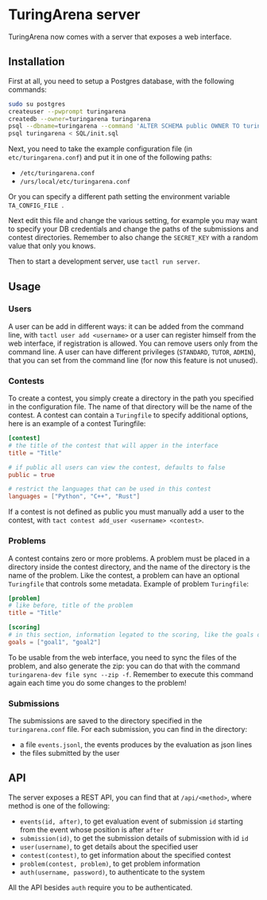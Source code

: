 # TuringArena server

TuringArena now comes with a server that exposes a web interface. 

## Installation

First at all, you need to setup a Postgres database, with the following commands:
```bash
sudo su postgres
createuser --pwprompt turingarena
createdb --owner=turingarena turingarena
psql --dbname=turingarena --command 'ALTER SCHEMA public OWNER TO turingarena' 
psql turingarena < SQL/init.sql
```


Next, you need to take the example configuration file (in `etc/turingarena.conf`) and put it in one of the following paths:
- `/etc/turingarena.conf`
- `/urs/local/etc/turingarena.conf`

Or you can specify a different path setting the environment variable `TA_CONFIG_FILE `.

Next edit this file and change the various setting, for example you may want to specify your DB credentials and change 
the paths of the submissions and contest directories. Remember to also change the `SECRET_KEY` with a random value that 
only you knows. 

Then to start a development server, use `tactl run server`. 

## Usage

### Users
A user can be add in different ways: it can be added from the command line, with `tactl user add <username>` or a user can register
himself from the web interface, if registration is allowed. You can remove users only from the command line. A user 
can have different privileges (`STANDARD`, `TUTOR`, `ADMIN`), that you can set from the command line (for now this feature is not unused).

### Contests
To create a contest, you simply create a directory in the path you specified in the configuration file. The name of that 
directory will be the name of the contest. A contest can contain a `Turingfile` to specify additional options, here 
is an example of a contest Turingfile:
```toml
[contest]
# the title of the contest that will apper in the interface
title = "Title" 

# if public all users can view the contest, defaults to false
public = true 

# restrict the languages that can be used in this contest
languages = ["Python", "C++", "Rust"] 
```  

If a contest is not defined as public you must manually add a user to the contest, with `tact contest add_user <username> <contest>`.

### Problems

A contest contains zero or more problems. A problem must be placed in a directory inside the contest directory, and the 
name of the directory is the name of the problem. Like the contest, a problem can have an optional `Turingfile` that 
controls some metadata. Example of problem `Turingfile`:
```toml
[problem]
# like before, title of the problem
title = "Title"

[scoring]
# in this section, information legated to the scoring, like the goals of the problem
goals = ["goal1", "goal2"]
```

To be usable from the web interface, you need to sync the files of the problem, and also generate the zip: you can do 
that with the command `turingarena-dev file sync --zip -f`. Remember to execute this command again each time you do 
some changes to the problem!

### Submissions

The submissions are saved to the directory specified in the `turingarena.conf` file. For each submission, you can find 
in the directory:
- a file `events.jsonl`, the events produces by the evaluation as json lines
- the files submitted by the user

## API

The server exposes a REST API, you can find that at `/api/<method>`, where method is one of the following:
- `events(id, after)`, to get evaluation event of submission `id` starting from the event whose position is after `after`
- `submission(id)`, to get the submission details of submission with id `id`
- `user(username)`, to get details about the specified user
- `contest(contest)`, to get information about the specified contest
- `problem(contest, problem)`, to get problem information
- `auth(username, password)`, to authenticate to the system 

All the API besides `auth` require you to be authenticated. 